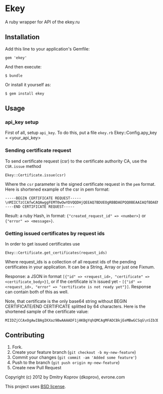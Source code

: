 # Ekey

A ruby wrapper for API of the ekey.ru

## Installation

Add this line to your application's Gemfile:

    gem 'ekey'

And then execute:

    $ bundle

Or install it yourself as:

    $ gem install ekey

## Usage

### api_key setup

First of all, setup `api_key`. To do this, put a file `ekey.rb`
    Ekey::Config.apy_key = <your_api_key>

### Sending certificate request

To send certificate request (csr) to the certificate authority CA, use the `CSR.issue` method

    Ekey::Certificate.issue(csr)

Where the `csr` parameter is the signed certificate request in the `pem` format.
Here is shortened example of the csr in pem format:

    -----BEGIN CERTIFICATE REQUEST-----\nMIICTzCCAfwCAQAwggFEMT0wOwYDVQQDHjQEEAQ7BDUEOgRBBDAEPQQ0BEAAIAQfBDAEMgQ7BD4EMgQ4BEcAIAQSBDAEMgQ4BDsEPgQyMRUwEwYYVQUHHgwGHPQ\n-----END CERTIFICATE REQUEST-----

Result: a ruby Hash, in format: `{"created_request_id" => <number>}` or `{"error" => <message>}`.

### Getting issued certificates by request ids

In order to get issued certificates use

    Ekey::Certificate.get_certificates(request_ids)

Where request_ids is a collection of all request ids of the pending certificates in your application. It can be a String, Array or just one Fixnum.

Response: a JSON in format `[{"id" => <request_id>, "certificate" => <certificate_body>}]`, or if the certificate is'n issued yet - `[{"id" => <request_id>, "error" => "certificate is not ready yet"}]`. Response can contain both of this as well.

Note, that certificate is the only base64 string without BEGIN CERTIFICATE/END CERTIFICATE splitted by 64 characters.
Here is the shortened sample of the certificate value:

    MIIDZjCCAxOgAwIBAgIKXaz9BwAAAADF1jAKBgYqhQMCAgMFADCBkjEeMBwGCSqG\nSIb3DQEJARYPY29udGFjdEBla2V5LnJ1MQswCQYDVQQGEwJSVTEVMBMGA1UEBwwM\n0JzQvtGB0LrQstCwMTcwNQYDVQQKn8HsQFSfy9BDG+A==\n


## Contributing

1. Fork.
2. Create your feature branch (`git checkout -b my-new-feature`)
3. Commit your changes (`git commit -am 'Added some feature'`)
4. Push to the branch (`git push origin my-new-feature`)
5. Create new Pull Request


Copyright (c) 2012 by Dmitry Koprov (dkoprov), evrone.com

This project uses [BSD license](http://www.linfo.org/bsdlicense.html).
